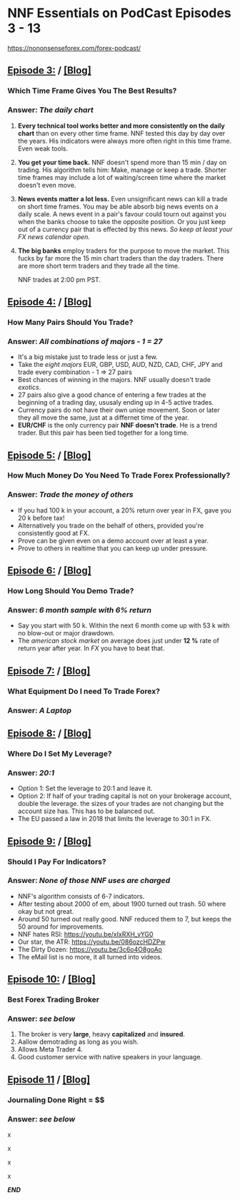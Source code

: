 
# NNF Essentials on PodCast Episodes 3 - 13

<https://nononsenseforex.com/forex-podcast/>

## [Episode 3:](https://nononsenseforex.podbean.com/e/ep3-which-time-frame-gives-you-the-best-results/ "Ep 3 - What time frame to trade in?") / [[Blog]](https://nononsenseforex.com/forex-q-and-a-podcast/best-time-frame-to-trade-forex/ "Ep 3 - Blog")
### Which Time Frame Gives You The Best Results?

### Answer: *The daily chart*

 1. **Every technical tool works better and more consistently on the daily chart**
    than on every other time frame. NNF tested this day by day over the years. His
    indicators were always more often right in this time frame. Even weak tools.

 2. **You get your time back.** NNF doesn't spend more than 15 min / day on trading.
    His algorithm tells him: Make, manage or keep a trade. Shorter time frames
    may include a lot of waiting/screen time where the market doesn't even move.

 3. **News events matter a lot less.** Even unsignificant news can kill a trade on
    short time frames. You may be able absorb big news events on a daily scale. A
    news event in a pair's favour could tourn out against you when the banks choose
    to take the opposite position. Or you just keep out of a currency pair that is
    effected by this news. *So keep at least your FX news calendar open.*
 4. **The big banks** employ traders for the purpose to move the market. This fucks
    by far more the 15 min chart traders than the day traders. There are more short
    term traders and they trade all the time.

    NNF trades at 2:00 pm PST.


## [Episode 4:](https://nononsenseforex.podbean.com/e/ep4-how-many-pairs-should-you-trade/ "Ep 4 - How many pairs to trade?") / [[Blog]](https://nononsenseforex.com/forex-q-and-a-podcast/how-many-currency-pairs-should-i-trade/ "Ep 4 - Blog")
### How Many Pairs Should You Trade?
### Answer: *All combinations of majors - 1 = 27*

*   It's a big mistake just to trade less or just a few.
*   Take the *eight majors* EUR, GBP, USD, AUD, NZD, CAD, CHF, JPY and trade every
    combination - 1 => 27 pairs
*   Best chances of winning in the majors. NNF usually doesn't trade *exotics*.
*   27 pairs also give a good chance of entering a few trades at the beginning
    of a trading day, ususaly ending up in 4-5 active trades.
*   Currency pairs do not have their own uniqe movement. Soon or later they all
    move the same, just at a differnet time of the year.
*   **EUR/CHF** is the only currency pair **NNF doesn't trade**. He is a trend
    trader. But this pair has been tied together for a long time.


## [Episode 5:](https://nononsenseforex.podbean.com/e/ep5-how-much-money-do-you-need-to-trade-forex-professionally/ "Ep 5 - How much money to trade?") / [[Blog]](http://nononsenseforex.com/forex-q-and-a-podcast/how-much-money-d…x-professionally/ "Ep 5 - Blog")
### How Much Money Do You Need To Trade Forex Professionally?
### Answer: *Trade the money of others*

*   If you had 100 k in your account, a 20% return over year in FX, gave you 20 k
    before tax!
*   Alternatively you trade on the behalf of others, provided you're consistently
    good at FX.
*   Prove can be given even on a demo account over at least a year.
*   Prove to others in realtime that you can keep up under pressure.


## [Episode 6:](https://nononsenseforex.podbean.com/e/ep6-how-long-should-you-demo-trade/ "Ep 6 - How long to trade demo?") / [[Blog]](http://nononsenseforex.com/uncategorized/how-long-should-you-demo-trade-podcast-episode-6/ "Ep 6 - Blog")
### How Long Should You Demo Trade?
### Answer: *6 month sample with 6% return*

*   Say you start with 50 k. Within the next 6 month come up with 53 k with no
    blow-out or major drawdown.
*   The *american stock market* on average does just under **12 %** rate of return
    year after year. In *FX* you have to beat that.


## [Episode 7:](https://nononsenseforex.podbean.com/e/ep7-what-equipment-do-i-need-to-trade-forex/ "Ep 7 - Trading equipment?") / [[Blog]](http://nononsenseforex.com/forex-q-and-a-podcast/what-equipment-do-i-need-to-trade-forex/ "Ep 7 - Blog")
### What Equipment Do I need To Trade Forex?
### Answer: *A Laptop*


## [Episode 8:](https://nononsenseforex.podbean.com/e/ep8-where-do-i-set-my-leverage/ "Ep 8 - Where to set leverage?") / [[Blog]](hhttp://nononsenseforex.com/forex-q-and-a-podcast/best-leverage-in-forex/ "Ep 8 - Blog")
### Where Do I Set My Leverage?
### Answer: *20:1*

*   Option 1: Set the leverage to 20:1 and leave it.
*   Option 2: If half of your trading capital is not on your brokerage account,
    double the leverage. the sizes of your trades are not changing but the account
    size has. This has to be balanced out.
*   The EU passed a law in 2018 that limits the leverage to 30:1 in FX.


## [Episode 9:](https://nononsenseforex.podbean.com/e/ep9-should-i-pay-for-indicators/ "Ep 9 - Pay for Indicators?") / [[Blog]](http://nononsenseforex.com/forex-q-and-a-podcast/are-paid-forex-indicators-worth-it/ "Ep 9 - Blog")
### Should I Pay For Indicators?
### Answer: *None of those NNF uses are charged*

*   NNF's algorithm consists of 6-7 indicators.
*   After testing about 2000 of em, about 1900 turned out trash. 50 where okay but 
    not great.
*   Around 50 turned out really good. NNF reduced them to 7, but keeps the 50 around
    for improvements.
*   NNF hates RSI: <https://youtu.be/xIxRXH_yYG0>
*   Our star, the ATR: <https://youtu.be/086ozcHDZPw>
*   The Dirty Dozen: <https://youtu.be/3c6o4O8goAo>
*   The eMail list is no more, it all turned into videos.


## [Episode 10:](https://nononsenseforex.podbean.com/e/ep10-best-forex-trading-broker/ "Ep 10 - Best FX Broker") / [[Blog]](http://nononsenseforex.com/uncategorized/best-forex-trading-broker/ "Ep 10 - Blog")
### Best Forex Trading Broker
### Answer: *see below*

 1. The broker is very **large**, heavy **capitalized** and **insured**.
 2. Aallow demotrading as long as you wish.
 3. Allows Meta Trader 4.
 4. Good customer service with native speakers in your language.


## [Episode 11](https://nononsenseforex.podbean.com/e/ep11-journaling-done-right/ "Ep 11 - Journaling") / [[Blog]](http://nononsenseforex.com/forex-q-and-a-podcast/forex-journal-dos-and-donts/ "Ep 11 - Blog")
### Journaling Done Right = $$
### Answer: *see below*



x

x

x

x

***END***